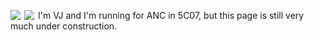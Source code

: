 <style>
.demo {
    width:420px;
}
ul {
    list-style: none outside none;
    padding-left: 0;
    margin-bottom:0;
}
li {
    display: block;
    float: left;
    margin-right: 6px;
    cursor:pointer;
}
img {
    display: block;
    height: auto;
    max-width: 100%;
}
</style>
<script src="http://ajax.googleapis.com/ajax/libs/jquery/1.9.1/jquery.min.js"></script>
<script>
$('#lightSlider').lightSlider({
    gallery: true,
    item: 1,
    loop: true,
    slideMargin: 0,
    thumbItem: 9
});
</script>
<div class="demo">
    <ul id="lightSlider">
        <li data-thumb="http://sachinchoolur.github.io/lightslider/img/thumb/cS-1.jpg">
            <img src="http://sachinchoolur.github.io/lightslider/img/cS-1.jpg" />
        </li>
        <li data-thumb="http://sachinchoolur.github.io/lightslider/img/thumb/cS-2.jpg">
            <img src="http://sachinchoolur.github.io/lightslider/img/cS-2.jpg" />
        </li>
    </ul>
</div>
I'm VJ and I'm running for ANC in 5C07, but this page is still very much under construction.
